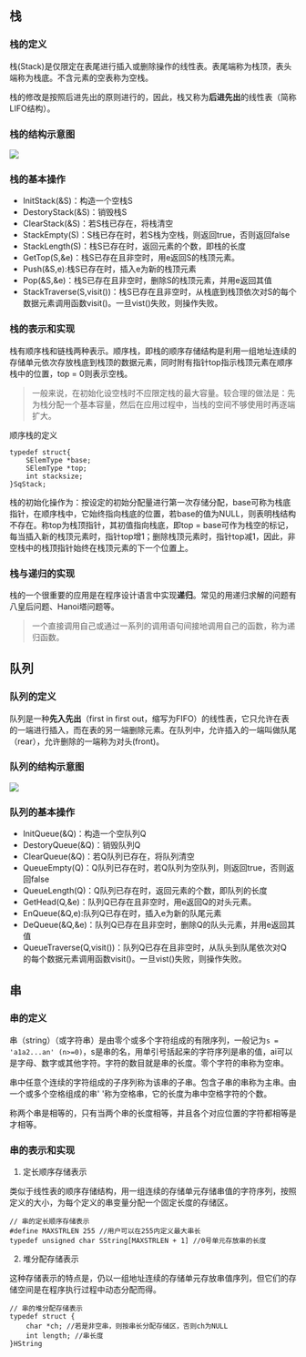 ## 栈

### 栈的定义

栈(Stack)是仅限定在表尾进行插入或删除操作的线性表。表尾端称为栈顶，表头端称为栈底。不含元素的空表称为空栈。

栈的修改是按照后进先出的原则进行的，因此，栈又称为**后进先出**的线性表（简称LIFO结构）。


### 栈的结构示意图

![](https://i.imgur.com/U81T0vX.jpg)


###  栈的基本操作
- InitStack(&S)：构造一个空栈S
- DestoryStack(&S)：销毁栈S
- ClearStack(&S)：若S栈已存在，将栈清空
- StackEmpty(S)：S栈已存在时，若S栈为空栈，则返回true，否则返回false
- StackLength(S)：栈S已存在时，返回元素的个数，即栈的长度
- GetTop(S,&e)：栈S已存在且非空时，用e返回S的栈顶元素。
- Push(&S,e):栈S已存在时，插入e为新的栈顶元素
- Pop(&S,&e)：栈S已存在且非空时，删除S的栈顶元素，并用e返回其值
- StackTraverse(S,visit())：栈S已存在且非空时，从栈底到栈顶依次对S的每个数据元素调用函数visit()。一旦vist()失败，则操作失败。

### 栈的表示和实现
栈有顺序栈和链栈两种表示。顺序栈，即栈的顺序存储结构是利用一组地址连续的存储单元依次存放栈底到栈顶的数据元素，同时附有指针top指示栈顶元素在顺序栈中的位置，top = 0则表示空栈。
> 一般来说，在初始化设空栈时不应限定栈的最大容量。较合理的做法是：先为栈分配一个基本容量，然后在应用过程中，当栈的空间不够使用时再逐端扩大。

顺序栈的定义

    typedef struct{
		SElemType *base;
		SElemType *top;
		int stacksize;
	}SqStack; 
	
栈的初始化操作为：按设定的初始分配量进行第一次存储分配，base可称为栈底指针，在顺序栈中，它始终指向栈底的位置，若base的值为NULL，则表明栈结构不存在。称top为栈顶指针，其初值指向栈底，即top = base可作为栈空的标记，每当插入新的栈顶元素时，指针top增1；删除栈顶元素时，指针top减1，因此，非空栈中的栈顶指针始终在栈顶元素的下一个位置上。


### 栈与递归的实现
栈的一个很重要的应用是在程序设计语言中实现**递归**。常见的用递归求解的问题有八皇后问题、Hanoi塔问题等。
> 一个直接调用自己或通过一系列的调用语句间接地调用自己的函数，称为递归函数。


## 队列

### 队列的定义
队列是一种**先入先出**（first in first out，缩写为FIFO）的线性表，它只允许在表的一端进行插入，而在表的另一端删除元素。在队列中，允许插入的一端叫做队尾（rear），允许删除的一端称为对头(front)。

### 队列的结构示意图

![](https://i.imgur.com/wq1JEHd.jpg)

### 队列的基本操作
- InitQueue(&Q)：构造一个空队列Q
- DestoryQueue(&Q)：销毁队列Q
- ClearQueue(&Q)：若Q队列已存在，将队列清空
- QueueEmpty(Q)：Q队列已存在时，若Q队列为空队列，则返回true，否则返回false
- QueueLength(Q)：Q队列已存在时，返回元素的个数，即队列的长度
- GetHead(Q,&e)：队列Q已存在且非空时，用e返回Q的对头元素。
- EnQueue(&Q,e):队列Q已存在时，插入e为新的队尾元素
- DeQueue(&Q,&e)：队列Q已存在且非空时，删除Q的队头元素，并用e返回其值
- QueueTraverse(Q,visit())：队列Q已存在且非空时，从队头到队尾依次对Q 的每个数据元素调用函数visit()。一旦vist()失败，则操作失败。

## 串

### 串的定义
串（string）（或字符串）是由零个或多个字符组成的有限序列，一般记为`s = 'a1a2...an' (n>=0)`，s是串的名，用单引号括起来的字符序列是串的值，ai可以是字母、数字或其他字符。字符的数目就是串的长度。零个字符的串称为空串。

串中任意个连续的字符组成的子序列称为该串的子串。包含子串的串称为主串。由一个或多个空格组成的串' '称为空格串，它的长度为串中空格字符的个数。

称两个串是相等的，只有当两个串的长度相等，并且各个对应位置的字符都相等是才相等。 


### 串的表示和实现

1. 定长顺序存储表示

类似于线性表的顺序存储结构，用一组连续的存储单元存储串值的字符序列，按照定义的大小，为每个定义的串变量分配一个固定长度的存储区。

	// 串的定长顺序存储表示
	#define MAXSTRLEN 255 //用户可以在255内定义最大串长
	typedef unsigned char SString[MAXSTRLEN + 1] //0号单元存放串的长度

2. 堆分配存储表示

这种存储表示的特点是，仍以一组地址连续的存储单元存放串值序列，但它们的存储空间是在程序执行过程中动态分配而得。

	// 串的堆分配存储表示
	typedef struct {
		char *ch; //若是非空串，则按串长分配存储区，否则ch为NULL
		int length; //串长度
	}HString
